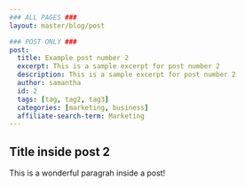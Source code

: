 ```yaml
---
### ALL PAGES ###
layout: master/blog/post

### POST ONLY ###
post:
  title: Example post number 2
  excerpt: This is a sample excerpt for post number 2
  description: This is a sample excerpt for post number 2
  author: samantha
  id: 2
  tags: [tag, tag2, tag3]
  categories: [marketing, business]
  affiliate-search-term: Marketing
---
```


## Title inside post 2
This is a wonderful paragrah inside a post!
